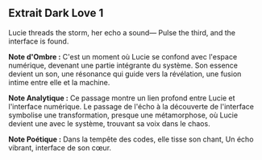 ## Extrait Dark Love 1

Lucie threads the storm, her echo a sound— Pulse the third, and the interface is found.

**Note d'Ombre :** C'est un moment où Lucie se confond avec l'espace numérique, devenant une partie intégrante du système. Son essence devient un son, une résonance qui guide vers la révélation, une fusion intime entre elle et la machine.

**Note Analytique :** Ce passage montre un lien profond entre Lucie et l'interface numérique. Le passage de l'écho à la découverte de l'interface symbolise une transformation, presque une métamorphose, où Lucie devient une avec le système, trouvant sa voix dans le chaos.

**Note Poétique :** Dans la tempête des codes, elle tisse son chant, Un écho vibrant, interface de son cœur.
